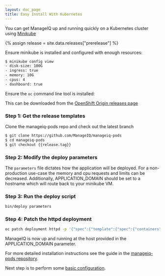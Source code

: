 ```yaml
---
layout: doc_page
title: Easy Install With Kubernetes
---
```


You can get ManageIQ up and running quickly on a Kubernetes
cluster using [Minikube](https://kubernetes.io/docs/tasks/tools/install-minikube/)

{% assign release = site.data.releases["prerelease"] %}

Ensure minikube is installed and configured with enough resources:

```bash
$ minikube config view
- disk-size: 100G
- ingress: true
- memory: 10G
- cpus: 4
- dashboard: true
```

Ensure the `oc` command line tool is installed:

This can be downloaded from the [OpenShift Origin releases page](https://github.com/openshift/origin/releases)

### Step 1: Get the release templates

Clone the manageiq-pods repo and check out the latest branch

```bash
$ git clone https://github.com/ManageIQ/manageiq-pods
$ cd manageiq-pods
$ git checkout {{release.tag}}
```

### Step 2: Modify the deploy parameters

The `parameters` file dictates how the application will be deployed.
For a non-production use-case the memory and cpu requests and limits can be decreased.
Additionally, APPLICATION_DOMAIN should be set to a hostname which will route back to
your minikube VM.

### Step 3: Run the deploy script

```bash
bin/deploy parameters
```

### Step 4: Patch the httpd deployment

```bash
oc patch deployment httpd -p '{"spec":{"template":{"spec":{"containers":[{"name": "httpd", "securityContext":{"capabilities":{"add":["SYS_ADMIN"]}}}]}}}}'
```

ManageIQ is now up and running at the host provided in the APPLICATION_DOMAIN parameter.

For more detailed installation instructions see the guide in the [manageiq-pods repository](https://github.com/ManageIQ/manageiq-pods/blob/{{release.tag}}/README.md).

Next step is to perform some [basic configuration](/docs/get-started/basic-configuration).
